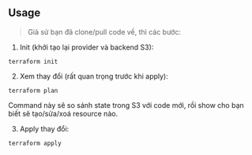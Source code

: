 ## Usage
> Giả sử bạn đã clone/pull code về, thì các bước:

1. Init (khởi tạo lại provider và backend S3):

```terraform init```


2. Xem thay đổi (rất quan trọng trước khi apply):

```terraform plan```


Command này sẽ so sánh state trong S3 với code mới, rồi show cho bạn biết sẽ tạo/sửa/xoá resource nào.

3. Apply thay đổi:

```terraform apply```